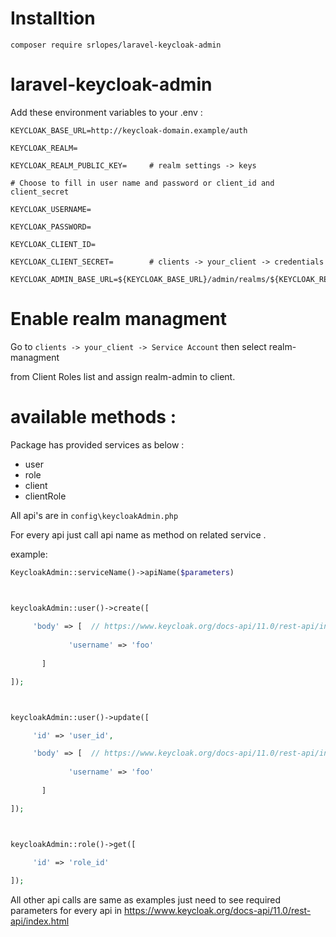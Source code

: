 # Installtion

```
composer require srlopes/laravel-keycloak-admin
```

# laravel-keycloak-admin



Add these environment variables to your .env :


```
KEYCLOAK_BASE_URL=http://keycloak-domain.example/auth

KEYCLOAK_REALM=                

KEYCLOAK_REALM_PUBLIC_KEY=     # realm settings -> keys 
      
# Choose to fill in user name and password or client_id and client_secret

KEYCLOAK_USERNAME=

KEYCLOAK_PASSWORD=

KEYCLOAK_CLIENT_ID=      

KEYCLOAK_CLIENT_SECRET=        # clients -> your_client -> credentials 

KEYCLOAK_ADMIN_BASE_URL=${KEYCLOAK_BASE_URL}/admin/realms/${KEYCLOAK_REALM} 
```

# Enable realm managment

Go to ```clients -> your_client -> Service Account``` then select realm-managment

from Client Roles list and assign realm-admin to client.






# available methods : 


Package has provided services as below :

* user
* role
* client
* clientRole




All api's are in ```config\keycloakAdmin.php```
 
For every api just call api name as method on related service .



example:
```php
KeycloakAdmin::serviceName()->apiName($parameters)



keycloakAdmin::user()->create([
      
     'body' => [  // https://www.keycloak.org/docs-api/11.0/rest-api/index.html#_userrepresentation
             
             'username' => 'foo'
              
       ]

]);



keycloakAdmin::user()->update([

     'id' => 'user_id',

     'body' => [  // https://www.keycloak.org/docs-api/11.0/rest-api/index.html#_userrepresentation
             
             'username' => 'foo'
              
       ]

]);



keycloakAdmin::role()->get([
      
     'id' => 'role_id'

]);
```

All other api calls are same as examples just need to see required parameters for every api in https://www.keycloak.org/docs-api/11.0/rest-api/index.html
